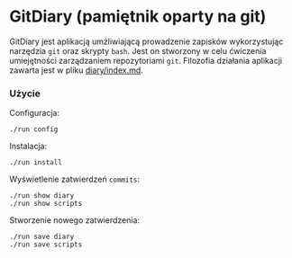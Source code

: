 # GitDiary (pamiętnik oparty na git)

GitDiary jest aplikacją umżliwiającą prowadzenie zapisków wykorzystując narzędzia `git` oraz skrypty `bash`. Jest on stworzony w celu ćwiczenia umiejętności zarządzaniem repozytoriami `git`. Filozofia działania aplikacji zawarta jest w pliku [diary/index.md](./diary/index.md).


### Użycie

Configuracja:
```
./run config
```

Instalacja:
```
./run install
```

Wyświetlenie zatwierdzeń `commits`:
```
./run show diary
./run show scripts
```

Stworzenie nowego zatwierdzenia:
```
./run save diary
./run save scripts
```
